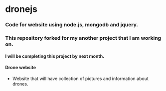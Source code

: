 # dronejs

### Code for website using node.js, mongodb and jquery.
### This repository forked for my another project that I am working on.
#### I will be completing this project by next month.
#### Drone website
* Website that will have collection of pictures and information about drones.
